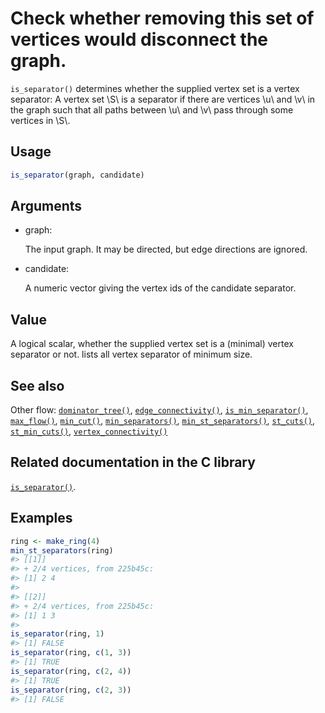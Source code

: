 # Check whether removing this set of vertices would disconnect the graph.

`is_separator()` determines whether the supplied vertex set is a vertex
separator: A vertex set \\S\\ is a separator if there are vertices \\u\\
and \\v\\ in the graph such that all paths between \\u\\ and \\v\\ pass
through some vertices in \\S\\.

## Usage

``` r
is_separator(graph, candidate)
```

## Arguments

- graph:

  The input graph. It may be directed, but edge directions are ignored.

- candidate:

  A numeric vector giving the vertex ids of the candidate separator.

## Value

A logical scalar, whether the supplied vertex set is a (minimal) vertex
separator or not. lists all vertex separator of minimum size.

## See also

Other flow:
[`dominator_tree()`](https://r.igraph.org/reference/dominator_tree.md),
[`edge_connectivity()`](https://r.igraph.org/reference/edge_connectivity.md),
[`is_min_separator()`](https://r.igraph.org/reference/is_min_separator.md),
[`max_flow()`](https://r.igraph.org/reference/max_flow.md),
[`min_cut()`](https://r.igraph.org/reference/min_cut.md),
[`min_separators()`](https://r.igraph.org/reference/min_separators.md),
[`min_st_separators()`](https://r.igraph.org/reference/min_st_separators.md),
[`st_cuts()`](https://r.igraph.org/reference/st_cuts.md),
[`st_min_cuts()`](https://r.igraph.org/reference/st_min_cuts.md),
[`vertex_connectivity()`](https://r.igraph.org/reference/vertex_connectivity.md)

## Related documentation in the C library

[`is_separator()`](https://igraph.org/c/html/latest/igraph-Separators.html#igraph_is_separator).

## Examples

``` r
ring <- make_ring(4)
min_st_separators(ring)
#> [[1]]
#> + 2/4 vertices, from 225b45c:
#> [1] 2 4
#> 
#> [[2]]
#> + 2/4 vertices, from 225b45c:
#> [1] 1 3
#> 
is_separator(ring, 1)
#> [1] FALSE
is_separator(ring, c(1, 3))
#> [1] TRUE
is_separator(ring, c(2, 4))
#> [1] TRUE
is_separator(ring, c(2, 3))
#> [1] FALSE
```

